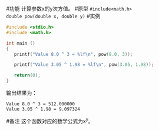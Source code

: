 #功能
计算参数x的y次方值。
#原型
`#include<math.h>`  
`double pow(double x, double y)`
#实例
```c
#include <stdio.h>
#include <math.h>

int main ()
{
   printf("Value 8.0 ^ 3 = %lf\n", pow(8.0, 3));

   printf("Value 3.05 ^ 1.98 = %lf\n", pow(3.05, 1.98));

   return(0);
}
```
输出结果为：
```shell
Value 8.0 ^ 3 = 512.000000
Value 3.05 ^ 1.98 = 9.097324
```
#备注
这个函数对应的数学公式为x<sup>y</sup>。
